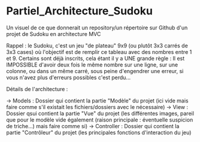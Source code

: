# Partiel_Architecture_Sudoku
Un visuel de ce que donnerait un repository/un répertoire sur Github d'un projet de Sudoku en architecture MVC

Rappel : le Sudoku, c'est un jeu "de plateau" 9x9 (ou plutôt 3x3 carrés de 3x3 cases) où l'objectif est de remplir ce tableau avec des nombres entre 1 et 9. Certains sont déjà inscrits, cela étant il y a UNE grande règle :
Il est IMPOSSIBLE d'avoir deux fois le même nombre sur une ligne, sur une colonne, ou dans un même carré, sous peine d'engendrer une erreur, si vous n'avez plus d'erreurs possibles c'est perdu...

Détails de l'architecture :

-> Models : Dossier qui contient la partie "Modèle" du projet (ici vide mais faire comme s'il existait les fichiers/dossiers avec le nécessaire)
-> View : Dossier qsui contient la partie "Vue" du projet (les différentes images, pareil que pour le modèle vide également (raison principale : éventuelle suspicion de triche...) mais faire comme si)
-> Controller : Dossier qui contient la partie "Contrôleur" du projet (les principales fonctions d'interaction du jeu)

